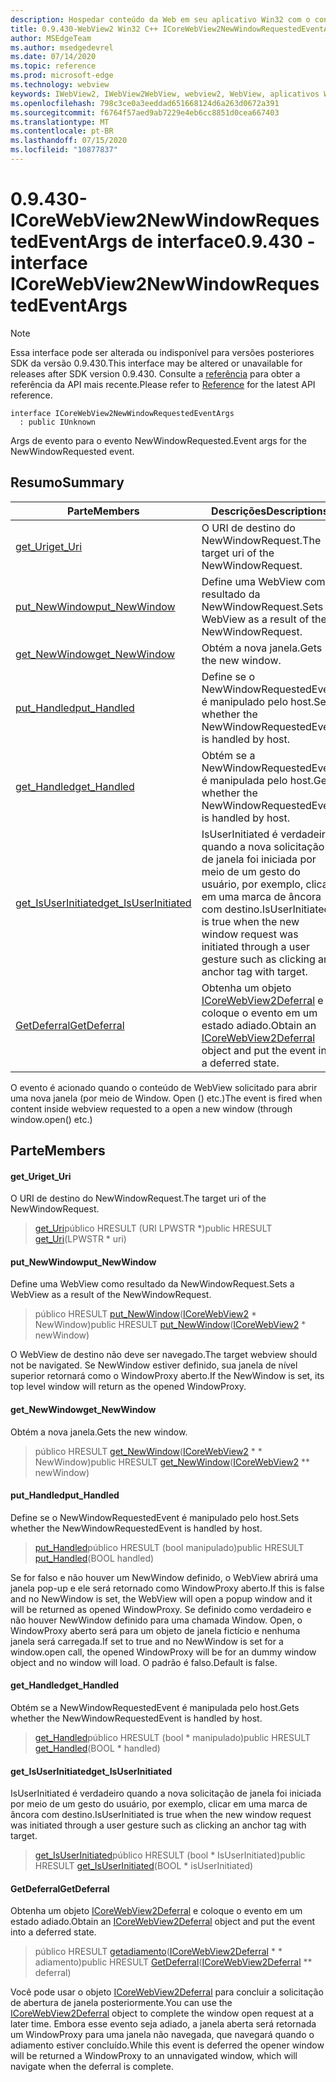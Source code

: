 ```yaml
---
description: Hospedar conteúdo da Web em seu aplicativo Win32 com o controle WebView2 do Microsoft Edge
title: 0.9.430-WebView2 Win32 C++ ICoreWebView2NewWindowRequestedEventArgs
author: MSEdgeTeam
ms.author: msedgedevrel
ms.date: 07/14/2020
ms.topic: reference
ms.prod: microsoft-edge
ms.technology: webview
keywords: IWebView2, IWebView2WebView, webview2, WebView, aplicativos Win32, Win32, Edge, ICoreWebView2, ICoreWebView2Host, controle do navegador, HTML Edge
ms.openlocfilehash: 798c3ce0a3eeddad651668124d6a263d0672a391
ms.sourcegitcommit: f6764f57aed9ab7229e4eb6cc8851d0cea667403
ms.translationtype: MT
ms.contentlocale: pt-BR
ms.lasthandoff: 07/15/2020
ms.locfileid: "10877837"
---
```

# <span data-ttu-id="d619a-104">0.9.430-ICoreWebView2NewWindowRequestedEventArgs de interface</span><span class="sxs-lookup"><span data-stu-id="d619a-104">0.9.430 - interface ICoreWebView2NewWindowRequestedEventArgs</span></span> 

> [!NOTE]
> <span data-ttu-id="d619a-105">Essa interface pode ser alterada ou indisponível para versões posteriores SDK da versão 0.9.430.</span><span class="sxs-lookup"><span data-stu-id="d619a-105">This interface may be altered or unavailable for releases after SDK version 0.9.430.</span></span> <span data-ttu-id="d619a-106">Consulte a [referência](../../../webview2-api-reference.md) para obter a referência da API mais recente.</span><span class="sxs-lookup"><span data-stu-id="d619a-106">Please refer to [Reference](../../../webview2-api-reference.md) for the latest API reference.</span></span>

```
interface ICoreWebView2NewWindowRequestedEventArgs
  : public IUnknown
```

<span data-ttu-id="d619a-107">Args de evento para o evento NewWindowRequested.</span><span class="sxs-lookup"><span data-stu-id="d619a-107">Event args for the NewWindowRequested event.</span></span>

## <span data-ttu-id="d619a-108">Resumo</span><span class="sxs-lookup"><span data-stu-id="d619a-108">Summary</span></span>

 <span data-ttu-id="d619a-109">Parte</span><span class="sxs-lookup"><span data-stu-id="d619a-109">Members</span></span>                        | <span data-ttu-id="d619a-110">Descrições</span><span class="sxs-lookup"><span data-stu-id="d619a-110">Descriptions</span></span>
--------------------------------|---------------------------------------------
[<span data-ttu-id="d619a-111">get_Uri</span><span class="sxs-lookup"><span data-stu-id="d619a-111">get_Uri</span></span>](#get_uri) | <span data-ttu-id="d619a-112">O URI de destino do NewWindowRequest.</span><span class="sxs-lookup"><span data-stu-id="d619a-112">The target uri of the NewWindowRequest.</span></span>
[<span data-ttu-id="d619a-113">put_NewWindow</span><span class="sxs-lookup"><span data-stu-id="d619a-113">put_NewWindow</span></span>](#put_newwindow) | <span data-ttu-id="d619a-114">Define uma WebView como resultado da NewWindowRequest.</span><span class="sxs-lookup"><span data-stu-id="d619a-114">Sets a WebView as a result of the NewWindowRequest.</span></span>
[<span data-ttu-id="d619a-115">get_NewWindow</span><span class="sxs-lookup"><span data-stu-id="d619a-115">get_NewWindow</span></span>](#get_newwindow) | <span data-ttu-id="d619a-116">Obtém a nova janela.</span><span class="sxs-lookup"><span data-stu-id="d619a-116">Gets the new window.</span></span>
[<span data-ttu-id="d619a-117">put_Handled</span><span class="sxs-lookup"><span data-stu-id="d619a-117">put_Handled</span></span>](#put_handled) | <span data-ttu-id="d619a-118">Define se o NewWindowRequestedEvent é manipulado pelo host.</span><span class="sxs-lookup"><span data-stu-id="d619a-118">Sets whether the NewWindowRequestedEvent is handled by host.</span></span>
[<span data-ttu-id="d619a-119">get_Handled</span><span class="sxs-lookup"><span data-stu-id="d619a-119">get_Handled</span></span>](#get_handled) | <span data-ttu-id="d619a-120">Obtém se a NewWindowRequestedEvent é manipulada pelo host.</span><span class="sxs-lookup"><span data-stu-id="d619a-120">Gets whether the NewWindowRequestedEvent is handled by host.</span></span>
[<span data-ttu-id="d619a-121">get_IsUserInitiated</span><span class="sxs-lookup"><span data-stu-id="d619a-121">get_IsUserInitiated</span></span>](#get_isuserinitiated) | <span data-ttu-id="d619a-122">IsUserInitiated é verdadeiro quando a nova solicitação de janela foi iniciada por meio de um gesto do usuário, por exemplo, clicar em uma marca de âncora com destino.</span><span class="sxs-lookup"><span data-stu-id="d619a-122">IsUserInitiated is true when the new window request was initiated through a user gesture such as clicking an anchor tag with target.</span></span>
[<span data-ttu-id="d619a-123">GetDeferral</span><span class="sxs-lookup"><span data-stu-id="d619a-123">GetDeferral</span></span>](#getdeferral) | <span data-ttu-id="d619a-124">Obtenha um objeto [ICoreWebView2Deferral](ICoreWebView2Deferral.md) e coloque o evento em um estado adiado.</span><span class="sxs-lookup"><span data-stu-id="d619a-124">Obtain an [ICoreWebView2Deferral](ICoreWebView2Deferral.md) object and put the event into a deferred state.</span></span>

<span data-ttu-id="d619a-125">O evento é acionado quando o conteúdo de WebView solicitado para abrir uma nova janela (por meio de Window. Open () etc.)</span><span class="sxs-lookup"><span data-stu-id="d619a-125">The event is fired when content inside webview requested to a open a new window (through window.open() etc.)</span></span>

## <span data-ttu-id="d619a-126">Parte</span><span class="sxs-lookup"><span data-stu-id="d619a-126">Members</span></span>

#### <span data-ttu-id="d619a-127">get_Uri</span><span class="sxs-lookup"><span data-stu-id="d619a-127">get_Uri</span></span> 

<span data-ttu-id="d619a-128">O URI de destino do NewWindowRequest.</span><span class="sxs-lookup"><span data-stu-id="d619a-128">The target uri of the NewWindowRequest.</span></span>

> <span data-ttu-id="d619a-129">[get_Uri](#get_uri)público HRESULT (URI LPWSTR \*)</span><span class="sxs-lookup"><span data-stu-id="d619a-129">public HRESULT [get_Uri](#get_uri)(LPWSTR \* uri)</span></span>

#### <span data-ttu-id="d619a-130">put_NewWindow</span><span class="sxs-lookup"><span data-stu-id="d619a-130">put_NewWindow</span></span> 

<span data-ttu-id="d619a-131">Define uma WebView como resultado da NewWindowRequest.</span><span class="sxs-lookup"><span data-stu-id="d619a-131">Sets a WebView as a result of the NewWindowRequest.</span></span>

> <span data-ttu-id="d619a-132">público HRESULT [put_NewWindow](#put_newwindow)([ICoreWebView2](ICoreWebView2.md) \* NewWindow)</span><span class="sxs-lookup"><span data-stu-id="d619a-132">public HRESULT [put_NewWindow](#put_newwindow)([ICoreWebView2](ICoreWebView2.md) \* newWindow)</span></span>

<span data-ttu-id="d619a-133">O WebView de destino não deve ser navegado.</span><span class="sxs-lookup"><span data-stu-id="d619a-133">The target webview should not be navigated.</span></span> <span data-ttu-id="d619a-134">Se NewWindow estiver definido, sua janela de nível superior retornará como o WindowProxy aberto.</span><span class="sxs-lookup"><span data-stu-id="d619a-134">If the NewWindow is set, its top level window will return as the opened WindowProxy.</span></span>

#### <span data-ttu-id="d619a-135">get_NewWindow</span><span class="sxs-lookup"><span data-stu-id="d619a-135">get_NewWindow</span></span> 

<span data-ttu-id="d619a-136">Obtém a nova janela.</span><span class="sxs-lookup"><span data-stu-id="d619a-136">Gets the new window.</span></span>

> <span data-ttu-id="d619a-137">público HRESULT [get_NewWindow](#get_newwindow)([ICoreWebView2](ICoreWebView2.md) \* \* NewWindow)</span><span class="sxs-lookup"><span data-stu-id="d619a-137">public HRESULT [get_NewWindow](#get_newwindow)([ICoreWebView2](ICoreWebView2.md) \*\* newWindow)</span></span>

#### <span data-ttu-id="d619a-138">put_Handled</span><span class="sxs-lookup"><span data-stu-id="d619a-138">put_Handled</span></span> 

<span data-ttu-id="d619a-139">Define se o NewWindowRequestedEvent é manipulado pelo host.</span><span class="sxs-lookup"><span data-stu-id="d619a-139">Sets whether the NewWindowRequestedEvent is handled by host.</span></span>

> <span data-ttu-id="d619a-140">[put_Handled](#put_handled)público HRESULT (bool manipulado)</span><span class="sxs-lookup"><span data-stu-id="d619a-140">public HRESULT [put_Handled](#put_handled)(BOOL handled)</span></span>

<span data-ttu-id="d619a-141">Se for falso e não houver um NewWindow definido, o WebView abrirá uma janela pop-up e ele será retornado como WindowProxy aberto.</span><span class="sxs-lookup"><span data-stu-id="d619a-141">If this is false and no NewWindow is set, the WebView will open a popup window and it will be returned as opened WindowProxy.</span></span> <span data-ttu-id="d619a-142">Se definido como verdadeiro e não houver NewWindow definido para uma chamada Window. Open, o WindowProxy aberto será para um objeto de janela fictício e nenhuma janela será carregada.</span><span class="sxs-lookup"><span data-stu-id="d619a-142">If set to true and no NewWindow is set for a window.open call, the opened WindowProxy will be for an dummy window object and no window will load.</span></span> <span data-ttu-id="d619a-143">O padrão é falso.</span><span class="sxs-lookup"><span data-stu-id="d619a-143">Default is false.</span></span>

#### <span data-ttu-id="d619a-144">get_Handled</span><span class="sxs-lookup"><span data-stu-id="d619a-144">get_Handled</span></span> 

<span data-ttu-id="d619a-145">Obtém se a NewWindowRequestedEvent é manipulada pelo host.</span><span class="sxs-lookup"><span data-stu-id="d619a-145">Gets whether the NewWindowRequestedEvent is handled by host.</span></span>

> <span data-ttu-id="d619a-146">[get_Handled](#get_handled)público HRESULT (bool \* manipulado)</span><span class="sxs-lookup"><span data-stu-id="d619a-146">public HRESULT [get_Handled](#get_handled)(BOOL \* handled)</span></span>

#### <span data-ttu-id="d619a-147">get_IsUserInitiated</span><span class="sxs-lookup"><span data-stu-id="d619a-147">get_IsUserInitiated</span></span> 

<span data-ttu-id="d619a-148">IsUserInitiated é verdadeiro quando a nova solicitação de janela foi iniciada por meio de um gesto do usuário, por exemplo, clicar em uma marca de âncora com destino.</span><span class="sxs-lookup"><span data-stu-id="d619a-148">IsUserInitiated is true when the new window request was initiated through a user gesture such as clicking an anchor tag with target.</span></span>

> <span data-ttu-id="d619a-149">[get_IsUserInitiated](#get_isuserinitiated)público HRESULT (bool \* IsUserInitiated)</span><span class="sxs-lookup"><span data-stu-id="d619a-149">public HRESULT [get_IsUserInitiated](#get_isuserinitiated)(BOOL \* isUserInitiated)</span></span>

#### <span data-ttu-id="d619a-150">GetDeferral</span><span class="sxs-lookup"><span data-stu-id="d619a-150">GetDeferral</span></span> 

<span data-ttu-id="d619a-151">Obtenha um objeto [ICoreWebView2Deferral](ICoreWebView2Deferral.md) e coloque o evento em um estado adiado.</span><span class="sxs-lookup"><span data-stu-id="d619a-151">Obtain an [ICoreWebView2Deferral](ICoreWebView2Deferral.md) object and put the event into a deferred state.</span></span>

> <span data-ttu-id="d619a-152">público HRESULT [getadiamento](#getdeferral)([ICoreWebView2Deferral](ICoreWebView2Deferral.md) \* \* adiamento)</span><span class="sxs-lookup"><span data-stu-id="d619a-152">public HRESULT [GetDeferral](#getdeferral)([ICoreWebView2Deferral](ICoreWebView2Deferral.md) \*\* deferral)</span></span>

<span data-ttu-id="d619a-153">Você pode usar o objeto [ICoreWebView2Deferral](ICoreWebView2Deferral.md) para concluir a solicitação de abertura de janela posteriormente.</span><span class="sxs-lookup"><span data-stu-id="d619a-153">You can use the [ICoreWebView2Deferral](ICoreWebView2Deferral.md) object to complete the window open request at a later time.</span></span> <span data-ttu-id="d619a-154">Embora esse evento seja adiado, a janela aberta será retornada um WindowProxy para uma janela não navegada, que navegará quando o adiamento estiver concluído.</span><span class="sxs-lookup"><span data-stu-id="d619a-154">While this event is deferred the opener window will be returned a WindowProxy to an unnavigated window, which will navigate when the deferral is complete.</span></span>

